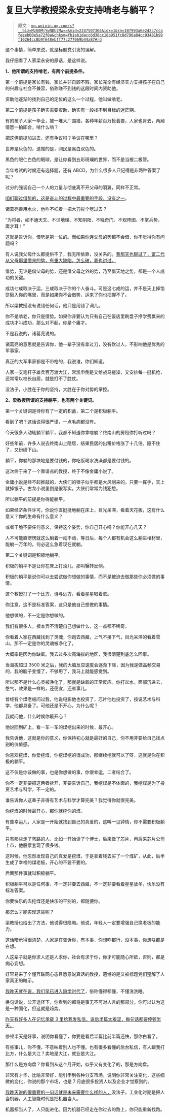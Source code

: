 # 复旦大学教授梁永安支持啃老与躺平？

> 原文：[`mp.weixin.qq.com/s?__biz=MzU0MjYwNDU2Mw==&mid=2247507366&idx=1&sn=107993a6e242c7ccafeeeb00e5a72f0a&chksm=fb1ab1dacc6d38cc18b951fc8d796a84cc03481b99f10264cc0b9f648ebff77c277069b44a87#rd`](http://mp.weixin.qq.com/s?__biz=MzU0MjYwNDU2Mw==&mid=2247507366&idx=1&sn=107993a6e242c7ccafeeeb00e5a72f0a&chksm=fb1ab1dacc6d38cc18b951fc8d796a84cc03481b99f10264cc0b9f648ebff77c277069b44a87#rd)

这个事情，简单来说，就是标题党引发的误解。 

我仔细看了人家梁永安的原话，是这样说。

**1、他所谓的支持啃老，有两个前提条件。**

第一个前提是家长有钱，家长并非自顾不暇，家长完全有经济实力支持孩子在自己的兴趣与社会不兼容，俗称赚不到钱的这段时间内资助他。

资助他逐渐的找到自己的定位的这么一个过程，他叫做啃老。

第二个前提是孩子确实需要资助，确实有一段找不到目标的迷茫期。 

有的孩子人家一毕业，被一堆大厂围猎，各种年薪百万抢着要，人家也肯去，两厢情愿一拍即合，啃什么啃？

把这俩前提加进去，还有争议吗？争议在哪里？

世界是灰色的，遗憾的是，网民是黑白双色的。

黑色的眼仁白色的眼球，是让你看到五彩斑斓的世界，而不是当根二极管。

当年考试的时候还有选择题，还有 ABCD，为什么很多人只记得是非两种答案了呢？ 

过分的强调自己一个人的力量与彻底离不开父母的羽翼，同样不正常。 

[咱们聊过借势的，这是奋斗的过程中最重要的手段，没有之一](http://mp.weixin.qq.com/s?__biz=MzU0MjYwNDU2Mw==&mid=2247507339&idx=1&sn=1da273ca6f7694bd9240229b308d6dd4&chksm=fb1ab1f7cc6d38e171704aaa9733934657795707ddb0094fc67768f22c2309713c0d5169a42b&scene=21#wechat_redirect)。 

诸葛亮善用水火，他咋不扛着一把大刀挨个劈过去？ 

“为将者，如不通天文、不识地理、不知阴阳、不晓奇门、不观阵图、不掌兵势，庸才耳！”

这就是告诉你，借势是第一位的。而如果你连父母的势都不会借，你不觉得你有问题吗？ 

有人说我父母什么都提供不了，我无所依靠，没关系的。[我那天也聊过了，富二代从父母那里借来的势，有重大缺陷，怎么破，我也讲过。](http://mp.weixin.qq.com/s?__biz=MzU0MjYwNDU2Mw==&mid=2247507339&idx=1&sn=1da273ca6f7694bd9240229b308d6dd4&chksm=fb1ab1f7cc6d38e171704aaa9733934657795707ddb0094fc67768f22c2309713c0d5169a42b&scene=21#wechat_redirect) 

借势，无论是借父母的势，还是借父母之外的势，乃至借天地之势，都是一个人成功的关键。 

成功七成取决于运，三成取决于你的个人奋斗。可是这七成的运，并不是天上掉馅饼砸入你的嘴里，而是如果你不会借势，运来了你也把握不了。 

所以梁教授没有说错任何话，他只是用错了词儿。 

你不是啃老，你只是借势。如果你非要认为只有自己在饭店里刷盘子挣学费赢来的成功才叫成功，那么对不起，你是个庸才。

不是我说的，诸葛亮说的。

诸葛亮的意思就是告诉你，他一辈子没有拿过刀，没有砍过人，不影响他是优秀的军事家。 

真正的大军事家都是不带枪的，我说谁，你们知道。 

人家一支笔杆子雄兵百万渡大江，常凯申倒是又给战马搓澡，又安排每一挺机枪，还常常以校长自居，就是打不了胜仗。 

没法子，小胜在于你的坚持，大胜在于你对势的掌控。 

**2、梁教授所谓的支持躺平，也有两个关键词。**

第一个关键词是待你有了一定的积蓄，第二个是积极躺平。

看到了吧？这话说得很严谨，一点毛病都没有。 

今天很多人动辄躺平躺平，我都不知道你拿啥躺？终南山的房租你打听过吗？ 

好些年前，许多人说去终南山上隐居，结果民居的出租价格涨了十几倍。隐不住了，又纷纷下山。

躺平，你躺的那块地是要付钱的，你吃饭喝水洗澡都是要付钱的。 

这次终于来了一个靠谱点的教授，终于不像金庸小说了。 

金庸小说是经不起推敲的，大侠们的银子似乎都是大风刮来的，只要一挥手，天上就掉银子。古龙小说里倒是很写实，大侠们常常为钱犯愁。

所以躺平的前提是你得能躺平。 

如果经济条件许可，你说你直挺挺地躺在床上，目光呆滞，看着天花板，这有什么意义？你的生命有什么意义？

或者干脆不要任何意义，保持这个姿势，你自己开心吗？你能开心几天？

人不可能直愣愣就这么躺着一动不动，等日后，每个人都有机会这么躺进棺材里，能躺一万年的。何必这么急着现在就躺。

第二个关键词是积极地躺平。 

积极的躺平不是让你在床上打滚儿，那叫辗转反侧。 

积极的躺平是说你可以去尝试做你想做的事情，而不是被迫去做那些你必须做的事情。 

这个教授打了一个比方，诗与远方，看着星星唱着歌。 

你注意，这不是标准答案，这只是他自己想做的事情。 

他想做的，不一定是你想做的。 

我们有很多人，根本弄不清楚自己想做什么，这一点都不稀奇。 

你看着人家在西藏找到了灵魂，你跑去西藏，上气不接下气，目光呆滞的看着雪山，那不一定是你的灵魂被净化了。 

大概率是因为你缺氧。我去过多次高海拔的地区，我很清楚到底怎么回事。

当海拔超过 3500 米之后，我的大脑反应速度会逐渐下降，因为我是做高频交易的，我的脑子变慢了，不够用了，我马上就能感觉到。 

所以那不是什么心灵被净化了，那就是缺氧的正常反应。你打盆水，面部沉进去，憋气，效果是一样的，还便宜，还省事儿。 

曾经有个煤老板问过我，他说电影他也投资了，芯片他也投资了，按说艺术与科学，他都具备了。可他还是不开心，为什么呢？ 

我就问他，什么时候你最开心？ 

他说回到矿上，看一车一车的煤挖出来的时候，最开心。 

我告诉他，这就是你的意义，你保持初心就是最好的自己，你不用非要给自己找点别的价值感。 

你喜欢挖煤，你爱挖煤，你挖煤挖的很成功，那继续挖就可以了呀，这就是你在积极的躺平。 

这不仅是你该做的事，也是你想做的事，你很幸运，二者结合了。 

你不一定非要把这两者拆开，非要告诉自己，我挖煤是不体面的，我挖煤是为了投资艺术与科学，不一定的。 

谁告诉你人这辈子非得有艺术与科学才算完美？我觉得你就很完美。 

你挖煤的时候最开心，那你就挖你的煤。 

有些幸运儿，人家是一开始就找到自己的真爱的，这叫一见钟情，你不需要积极躺平。

只有那些走了弯路的人，比如一开始读了个博士，后来做了芯片，再后来芯片公司上市，他股票套现了很多钱。

这时候，他忽然发现自己的真爱是挖煤，于是拿着钱去买了一个煤矿，从此，后半生成了幸福的煤老板，开心的不要不要的。

后面那件事就叫积极躺平。 

积极躺平可以是任何事，不一定非要去西藏，不一定非要看着星星放羊，快乐没有标准答案。 

你要快乐的去挖煤还是快乐的干别的，都随便你。 

那怎么才能实现这些呢？ 

梁教授也给出了方法，他说得很隐晦。他说，年轻人一定要增强自己换老板的能力。 

这话暗示得很清楚，人家是在告诉你，有本事，你想咋都行，没本事，你想啥都是白想。 

人这辈子就是你求人还是人求你，社会有求于你，你才可能随心所欲，否则，都是痴心妄想。 

好容易来了个懂互联网心态且愿意说真话的教授，遗憾的是又被标题党们歪解了人家真正的暗示。

[我昨天就在说，我们早已进入隐学时代了](http://mp.weixin.qq.com/s?__biz=MzU3NDc5Nzc0NQ==&mid=2247519826&idx=1&sn=7d44b1b286ca7cb8ea51e4675181b2d3&chksm=fd2e2c8cca59a59a4920eefef97f6a740a25c4468fac365582a63673e54a2815ac61dda1df9f&scene=21#wechat_redirect)，俗称懂得都懂，不懂洗洗睡。

换句话说，公开途径下，你看到的都将是事无不可对人言的那部分。你可以认为这是一种固化，但这就是趋势。 

[昨天有好多人在记忆承载 3 里给我发私信，说后半篇太艰涩，每句话都要停顿半天。](http://mp.weixin.qq.com/s?__biz=MzU3NDc5Nzc0NQ==&mid=2247519826&idx=1&sn=7d44b1b286ca7cb8ea51e4675181b2d3&chksm=fd2e2c8cca59a59a4920eefef97f6a740a25c4468fac365582a63673e54a2815ac61dda1df9f&scene=21#wechat_redirect)

停顿半天是好事，说明你看懂了，你要是看后半篇比前半篇还快，那你白看了。 

有些事儿，你不懂，不意味着别人也不懂。也有很多看懂的后台私信，有人跟我打比方，什么是大江？卖地是大江，就业是大江。

那什么是方向盘？你看到从这个月开始，似乎又有变化了的，那是方向盘。

非常有才华，比喻非常好，能引申到各种分支市场，说明你非常关注变化，这些细微的变化，你说的那个市场，也是 7 月底很多投资人以及企业才觉察到的。

[我昨天说的很重要的一句话就是未来需要什么样的人，](http://mp.weixin.qq.com/s?__biz=MzU3NDc5Nzc0NQ==&mid=2247519826&idx=1&sn=7d44b1b286ca7cb8ea51e4675181b2d3&chksm=fd2e2c8cca59a59a4920eefef97f6a740a25c4468fac365582a63673e54a2815ac61dda1df9f&scene=21#wechat_redirect)没法子，工业化时期是把人当机器，人工智能时代是把机器当人。

机器都当人了，人只能进化。因为机器已经走在你过去的路上，你只能重新找路。